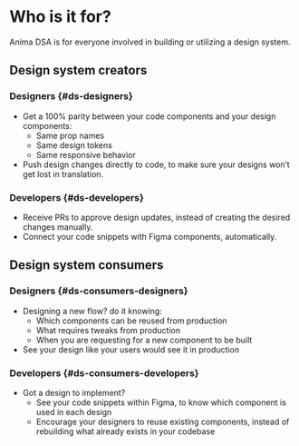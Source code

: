 # Who is it for?

Anima DSA is for everyone involved in building or utilizing a design system.

## Design system creators

### Designers {#ds-designers}

- Get a 100% parity between your code components and your design components:
  - Same prop names
  - Same design tokens
  - Same responsive behavior  
- Push design changes directly to code, to make sure your designs won’t get lost in translation.

### Developers {#ds-developers}

- Receive PRs to approve design updates, instead of creating the desired changes manually.
- Connect your code snippets with Figma components, automatically.

## Design system consumers

### Designers {#ds-consumers-designers}

- Designing a new flow? do it knowing:
  - Which components can be reused from production
  - What requires tweaks from production
  - When you are requesting for a new component to be built
- See your design like your users would see it in production

### Developers {#ds-consumers-developers}

- Got a design to implement?
  - See your code snippets within Figma, to know which component is used in each design
  - Encourage your designers to reuse existing components, instead of rebuilding what already exists in your codebase

